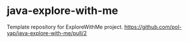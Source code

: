 # java-explore-with-me
Template repository for ExploreWithMe project.
https://github.com/pol-yap/java-explore-with-me/pull/2
